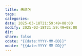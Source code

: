 ```yaml
---
title: 未命名
tags: 
categories: 
date: 2025-03-18T21:59:49+08:00
modify: 2025-03-18T21:59:49+08:00
dir: 
share: false
cdate: "{{date:YYYY-MM-DD}}"
mdate: "{{date:YYYY-MM-DD}}"
---
```

